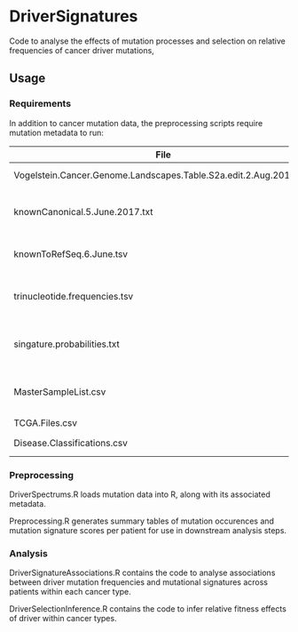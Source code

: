 # DriverSignatures

Code to analyse the effects of mutation processes and selection on relative frequencies of cancer driver mutations,

## Usage

### Requirements

In addition to cancer mutation data, the preprocessing scripts require mutation metadata to run:

| File | Description |
| --- | --- |
| Vogelstein.Cancer.Genome.Landscapes.Table.S2a.edit.2.Aug.2017.csv | List of driver genes from ref 16 in our paper, and is also given in Supp. Data 6 |
| knownCanonical.5.June.2017.txt | Table mapping gene ID's to the canonical transcripts for the genes. It can be obtained from the UCSC Table Browser (https://genome.ucsc.edu/cgi-bin/hgTables) |
| knownToRefSeq.6.June.tsv | Table giving the refseq ID for each canonical transcript; this can also be obtained from the UCSC Table Browser |
| trinucleotide.frequencies.tsv | Table giving the frequencies of trinucleotide sequences in the human exome and human genome. This can be obtained using the get_context_freq of the R package SigsPack |
| singature.probabilities.txt | Table containing the proportion of each of the 96 mutation types in each mutational signature - it can be obtained here: (https://cancer.sanger.ac.uk/cosmic/signatures_v2.tt) |
| MasterSampleList.csv | Table containing metadata for the different mutation datasets to be analyzed - this needs to be tailored to the specific datasets being studied (see _data_ for example) |
| TCGA.Files.csv | Table contatining file paths for TCGA mutation data | 
| Disease.Classifications.csv | Table mapping cancer types to cancer groups with COSMIC mutational signature annotations |

### Preprocessing
DriverSpectrums.R loads mutation data into R, along with its associated metadata.

Preprocessing.R generates summary tables of mutation occurences and mutation signature scores per patient for use in downstream analysis steps.

### Analysis
DriverSignatureAssociations.R contains the code to analyse associations between driver mutation frequencies and mutational signatures across patients within each cancer type. 

DriverSelectionInference.R contains the code to infer relative fitness effects of driver within cancer types.
